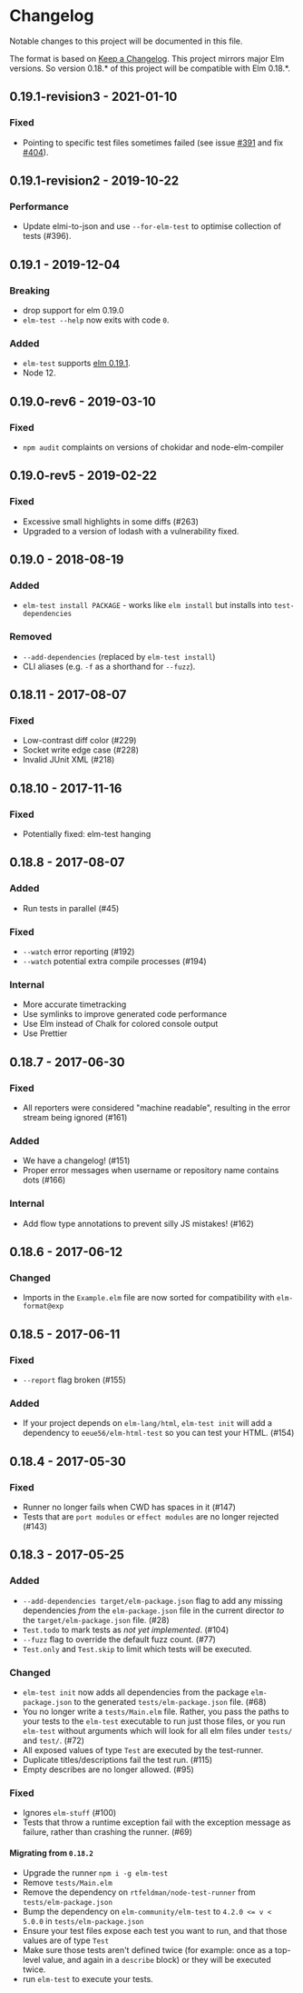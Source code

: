 # Changelog

Notable changes to this project will be documented in this file.

The format is based on [Keep a Changelog](http://keepachangelog.com/).
This project mirrors major Elm versions. So version 0.18.\* of this project will
be compatible with Elm 0.18.\*.

## 0.19.1-revision3 - 2021-01-10

### Fixed

- Pointing to specific test files sometimes failed (see issue [#391](https://github.com/rtfeldman/node-test-runner/issues/391) and fix [#404](https://github.com/rtfeldman/node-test-runner/pull/404)).

## 0.19.1-revision2 - 2019-10-22

### Performance

- Update elmi-to-json and use `--for-elm-test` to optimise collection of tests (#396).

## 0.19.1 - 2019-12-04

### Breaking

- drop support for elm 0.19.0
- `elm-test --help` now exits with code `0`.

### Added

- `elm-test` supports [elm 0.19.1](https://elm-lang.org/news/the-syntax-cliff).
- Node 12.

## 0.19.0-rev6 - 2019-03-10

### Fixed

- `npm audit` complaints on versions of chokidar and node-elm-compiler

## 0.19.0-rev5 - 2019-02-22

### Fixed

- Excessive small highlights in some diffs (#263)
- Upgraded to a version of lodash with a vulnerability fixed.

## 0.19.0 - 2018-08-19

### Added

- `elm-test install PACKAGE` - works like `elm install` but installs into `test-dependencies`

### Removed

- `--add-dependencies` (replaced by `elm-test install`)
- CLI aliases (e.g. `-f` as a shorthand for `--fuzz`).

## 0.18.11 - 2017-08-07

### Fixed

- Low-contrast diff color (#229)
- Socket write edge case (#228)
- Invalid JUnit XML (#218)

## 0.18.10 - 2017-11-16

### Fixed

- Potentially fixed: elm-test hanging

## 0.18.8 - 2017-08-07

### Added

- Run tests in parallel (#45)

### Fixed

- `--watch` error reporting (#192)
- `--watch` potential extra compile processes (#194)

### Internal

- More accurate timetracking
- Use symlinks to improve generated code performance
- Use Elm instead of Chalk for colored console output
- Use Prettier

## 0.18.7 - 2017-06-30

### Fixed

- All reporters were considered "machine readable", resulting in the error
  stream being ignored (#161)

### Added

- We have a changelog! (#151)
- Proper error messages when username or repository name contains dots (#166)

### Internal

- Add flow type annotations to prevent silly JS mistakes! (#162)

## 0.18.6 - 2017-06-12

### Changed

- Imports in the `Example.elm` file are now sorted for compatibility with
  `elm-format@exp`

## 0.18.5 - 2017-06-11

### Fixed

- `--report` flag broken (#155)

### Added

- If your project depends on `elm-lang/html`, `elm-test init` will add a
  dependency to `eeue56/elm-html-test` so you can test your HTML. (#154)

## 0.18.4 - 2017-05-30

### Fixed

- Runner no longer fails when CWD has spaces in it (#147)
- Tests that are `port modules` or `effect modules` are no longer rejected (#143)

## 0.18.3 - 2017-05-25

### Added

- `--add-dependencies target/elm-package.json` flag to add any missing
  dependencies _from_ the `elm-package.json` file in the current director _to_ the
  `target/elm-package.json` file. (#28)
- `Test.todo` to mark tests as _not yet implemented_. (#104)
- `--fuzz` flag to override the default fuzz count. (#77)
- `Test.only` and `Test.skip` to limit which tests will be executed.

### Changed

- `elm-test init` now adds all dependencies from the package `elm-package.json`
  to the generated `tests/elm-package.json` file. (#68)
- You no longer write a `tests/Main.elm` file. Rather, you pass the paths to
  your tests to the `elm-test` executable to run just those files, or you run
  `elm-test` without arguments which will look for all elm files under `tests/`
  and `test/`. (#72)
- All exposed values of type `Test` are executed by the test-runner.
- Duplicate titles/descriptions fail the test run. (#115)
- Empty describes are no longer allowed. (#95)

### Fixed

- Ignores `elm-stuff` (#100)
- Tests that throw a runtime exception fail with the exception message as
  failure, rather than crashing the runner. (#69)

#### Migrating from `0.18.2`

- Upgrade the runner `npm i -g elm-test`
- Remove `tests/Main.elm`
- Remove the dependency on `rtfeldman/node-test-runner` from
  `tests/elm-package.json`
- Bump the dependency on `elm-community/elm-test` to `4.2.0 <= v < 5.0.0` in
  `tests/elm-package.json`
- Ensure your test files expose each test you want to run, and that those values
  are of type `Test`
- Make sure those tests aren't defined twice (for example: once as a top-level
  value, and again in a `describe` block) or they will be executed twice.
- run `elm-test` to execute your tests.
